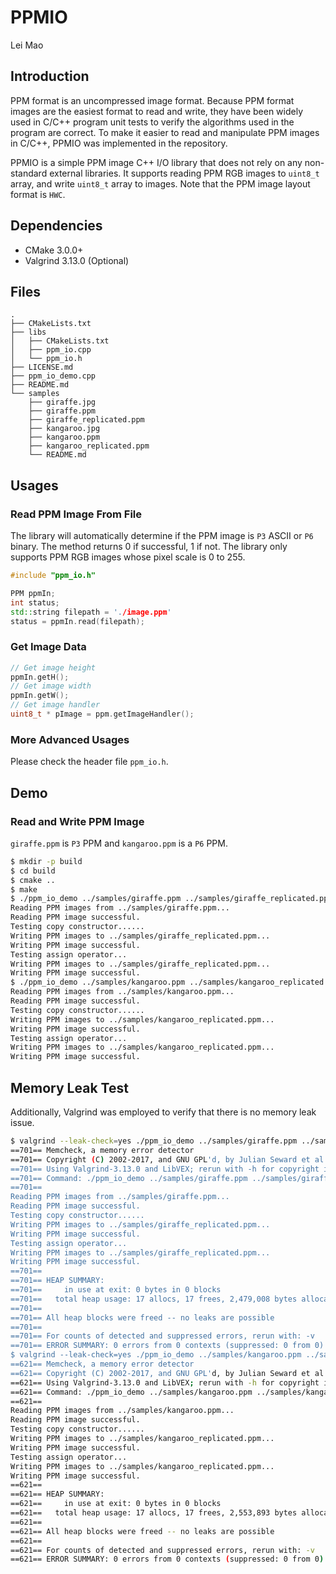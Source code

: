 # PPMIO

Lei Mao

## Introduction

PPM format is an uncompressed image format. Because PPM format images are the easiest format to read and write, they have been widely used in C/C++ program unit tests to verify the algorithms used in the program are correct. To make it easier to read and manipulate PPM images in C/C++, PPMIO was implemented in the repository.

PPMIO is a simple PPM image C++ I/O library that does not rely on any non-standard external libraries. It supports reading PPM RGB images to `uint8_t` array, and write `uint8_t` array to images. Note that the PPM image layout format is `HWC`.


## Dependencies

* CMake 3.0.0+
* Valgrind 3.13.0 (Optional)

## Files

```
.
├── CMakeLists.txt
├── libs
│   ├── CMakeLists.txt
│   ├── ppm_io.cpp
│   └── ppm_io.h
├── LICENSE.md
├── ppm_io_demo.cpp
├── README.md
└── samples
    ├── giraffe.jpg
    ├── giraffe.ppm
    ├── giraffe_replicated.ppm
    ├── kangaroo.jpg
    ├── kangaroo.ppm
    ├── kangaroo_replicated.ppm
    └── README.md
```


## Usages

### Read PPM Image From File

The library will automatically determine if the PPM image is `P3` ASCII or `P6` binary. The method returns 0 if successful, 1 if not. The library only supports PPM RGB images whose pixel scale is 0 to 255.

```cpp
#include "ppm_io.h"

PPM ppmIn;
int status;
std::string filepath = './image.ppm'
status = ppmIn.read(filepath);
```

### Get Image Data

```cpp
// Get image height
ppmIn.getH();
// Get image width
ppmIn.getW();
// Get image handler
uint8_t * pImage = ppm.getImageHandler();
```

### More Advanced Usages

Please check the header file `ppm_io.h`.


## Demo

### Read and Write PPM Image

`giraffe.ppm` is `P3` PPM and `kangaroo.ppm` is a `P6` PPM.

```bash
$ mkdir -p build
$ cd build
$ cmake ..
$ make
$ ./ppm_io_demo ../samples/giraffe.ppm ../samples/giraffe_replicated.ppm
Reading PPM images from ../samples/giraffe.ppm...
Reading PPM image successful.
Testing copy constructor......
Writing PPM images to ../samples/giraffe_replicated.ppm...
Writing PPM image successful.
Testing assign operator...
Writing PPM images to ../samples/giraffe_replicated.ppm...
Writing PPM image successful.
$ ./ppm_io_demo ../samples/kangaroo.ppm ../samples/kangaroo_replicated.ppm
Reading PPM images from ../samples/kangaroo.ppm...
Reading PPM image successful.
Testing copy constructor......
Writing PPM images to ../samples/kangaroo_replicated.ppm...
Writing PPM image successful.
Testing assign operator...
Writing PPM images to ../samples/kangaroo_replicated.ppm...
Writing PPM image successful.
```

## Memory Leak Test

Additionally, Valgrind was employed to verify that there is no memory leak issue.

```bash
$ valgrind --leak-check=yes ./ppm_io_demo ../samples/giraffe.ppm ../samples/giraffe_replicated.ppm
==701== Memcheck, a memory error detector
==701== Copyright (C) 2002-2017, and GNU GPL'd, by Julian Seward et al.
==701== Using Valgrind-3.13.0 and LibVEX; rerun with -h for copyright info
==701== Command: ./ppm_io_demo ../samples/giraffe.ppm ../samples/giraffe_replicated.ppm
==701== 
Reading PPM images from ../samples/giraffe.ppm...
Reading PPM image successful.
Testing copy constructor......
Writing PPM images to ../samples/giraffe_replicated.ppm...
Writing PPM image successful.
Testing assign operator...
Writing PPM images to ../samples/giraffe_replicated.ppm...
Writing PPM image successful.
==701== 
==701== HEAP SUMMARY:
==701==     in use at exit: 0 bytes in 0 blocks
==701==   total heap usage: 17 allocs, 17 frees, 2,479,008 bytes allocated
==701== 
==701== All heap blocks were freed -- no leaks are possible
==701== 
==701== For counts of detected and suppressed errors, rerun with: -v
==701== ERROR SUMMARY: 0 errors from 0 contexts (suppressed: 0 from 0)
$ valgrind --leak-check=yes ./ppm_io_demo ../samples/kangaroo.ppm ../samples/kangaroo_replicated.ppm
==621== Memcheck, a memory error detector
==621== Copyright (C) 2002-2017, and GNU GPL'd, by Julian Seward et al.
==621== Using Valgrind-3.13.0 and LibVEX; rerun with -h for copyright info
==621== Command: ./ppm_io_demo ../samples/kangaroo.ppm ../samples/kangaroo_replicated.ppm
==621== 
Reading PPM images from ../samples/kangaroo.ppm...
Reading PPM image successful.
Testing copy constructor......
Writing PPM images to ../samples/kangaroo_replicated.ppm...
Writing PPM image successful.
Testing assign operator...
Writing PPM images to ../samples/kangaroo_replicated.ppm...
Writing PPM image successful.
==621== 
==621== HEAP SUMMARY:
==621==     in use at exit: 0 bytes in 0 blocks
==621==   total heap usage: 17 allocs, 17 frees, 2,553,893 bytes allocated
==621== 
==621== All heap blocks were freed -- no leaks are possible
==621== 
==621== For counts of detected and suppressed errors, rerun with: -v
==621== ERROR SUMMARY: 0 errors from 0 contexts (suppressed: 0 from 0)
```